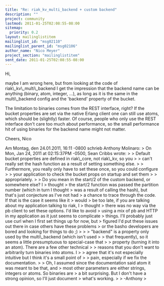 ```yaml
---
title: "Re: riak_kv_multi_backend + custom backend"
description: ""
project: community
lastmod: 2011-01-25T02:08:55-08:00
sitemap:
  priority: 0.2
layout: mailinglistitem
mailinglist_id: "msg02110"
mailinglist_parent_id: "msg02106"
author_name: "Nico Meyer"
project_section: "mailinglistitem"
sent_date: 2011-01-25T02:08:55-08:00
---
```



Hi,

maybe I am wrong here, but from looking at the code of
riak\\_kv\\_multi\\_backend I get the impression that the backend name can be
anything (binary, atom, integer, ...), as long as it is the same in the
multi\\_backend config and the 'backend' property of the bucket.

The limitation to binaries comes from the REST interface, right? If the
bucket properties are set via the native Erlang client one can still use
atoms, which should be (slightly) faster. Of course, people who only use
the REST interface don't care too much about performance, so the small
performance hit of using binaries for the backend name might not matter.

Cheers,
Nico

Am Montag, den 24.01.2011, 16:11 -0800 schrieb Anthony Molinaro:
&gt; On Mon, Jan 24, 2011 at 02:15:37PM -0500, Sean Cribbs wrote:
&gt; &gt; Default bucket properties are defined in riak\\_core, not riak\\_kv, so you 
&gt; &gt; can't really set the hash function as a result of setting something else. 
&gt; &gt; Furthermore, you really only have to set these once, so you could configure 
&gt; &gt; your application to check the bucket props on startup and set them 
&gt; &gt; appropriately.
&gt; 
&gt; Do you mean in the start/2 of the custom backend, or somewhere else? I 
&gt; thought
&gt; the start/2 function was passed the partition number (which in turn I thought
&gt; was a result of calling the hash), but that's just conjecture as I've not had
&gt; a chance to trace through the code. If that is the case it seems like it 
&gt; would
&gt; be too late, if you are talking about my application talking to riak, I 
&gt; thought
&gt; there was no way via the pb client to set these options. I'd like to avoid
&gt; using a mix of pb and HTTP in my application as it just seems to complicate
&gt; things. I'll probably just use curl when I first set things up for now, but
&gt; figured I'd put these issues out there in case others have these problems
&gt; or the basho developers are bored and looking for things to do ;)
&gt; 
&gt; &gt; "backend" is a property only used by the multi\\_backend (which isn't used 
&gt; &gt; that frequently), so it seems a little presumptuous to special-case that 
&gt; &gt; property (turning it into an atom). There are a few other technical 
&gt; &gt; reasons that you don't want to arbitrarily turn binaries into atoms. I 
&gt; &gt; agree that it's not especially intuitive but I think it's a small point of 
&gt; &gt; pain, especially if we fix the documentation.
&gt; 
&gt; Oh, I assumed since the documentation said atom it was meant to be that, and
&gt; most other parameters are either strings, integers or atoms. So binaries are
&gt; a bit surprising. But I don't have a strong opinion, so I'll just document
&gt; what's working.
&gt; 
&gt; -Anthony
&gt; 

